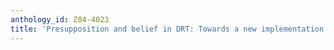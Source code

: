 ```yaml
---
anthology_id: Z04-4023
title: 'Presupposition and belief in DRT: Towards a new implementation'
---
```


